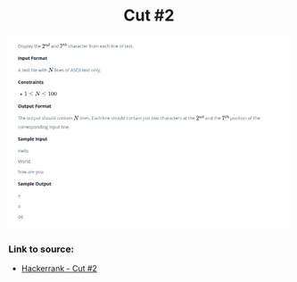 <h1 align="center">Cut #2</h1>

![alt text](https://github.com/matthew01lokiet/Github-repos-images/blob/main/Other/Bash/cut_%232.png)

### Link to source: 
- <a href="https://www.hackerrank.com/challenges/text-processing-cut-2/problem">Hackerrank - Cut #2</a>

